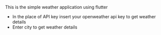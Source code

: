 This is the simple weather application using flutter
 - In the place of API key insert your openweather api key to get weather details
 - Enter city to get weather details
